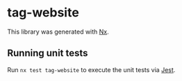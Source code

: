 # tag-website

This library was generated with [Nx](https://nx.dev).

## Running unit tests

Run `nx test tag-website` to execute the unit tests via [Jest](https://jestjs.io).
